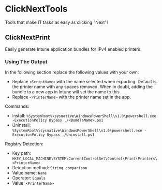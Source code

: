 # ClickNextTools

Tools that make IT tasks as easy as clicking "Next"!

## ClickNextPrint

Easily generate Intune application bundles for IPv4 enabled printers.

### Using The Output
In the following section replace the following values with your own:
- Replace `<ScriptName>` with the name selected when exporting. Default is the printer name with any spaces removed. When in doubt, adding the bundle to a new app in Intune will set the name to this.
- Replace `<PrinterName>` with the printer name set in the app.

Commands:
- Install: `%SystemRoot%\sysnative\WindowsPowerShell\v1.0\powershell.exe -ExecutionPolicy Bypass ./<BundleName>.ps1`
- Uninstall: `%SystemRoot%\sysnative\WindowsPowerShell\v1.0\powershell.exe -ExecutionPolicy Bypass ./Uninstall.ps1`

Registry Detection:
- Key path: `HKEY_LOCAL_MACHINE\SYSTEM\CurrentControlSet\Control\Print\Printers\<PrinterName>`
- Detection method: `String comparison`
- Value name: `Name`
- Operator: `Equals`
- Value: `<PrinterName>`
